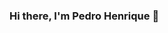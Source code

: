 ### Hi there, I'm Pedro Henrique 👋

<!--
- 📖 I'm currently studying Computer Science at [UFCG](https://portal.ufcg.edu.br/)
- 🔭 I’m currently working at [CodeX](https://codexjr.com.br/)
- 🌱 I’m currently learning about Back-end and Front-end
- 👯 I’m looking to collaborate on open source projects
-->
